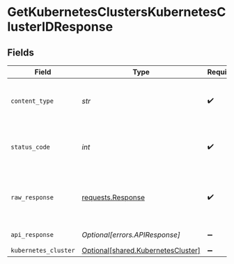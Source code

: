 # GetKubernetesClustersKubernetesClusterIDResponse


## Fields

| Field                                                                                 | Type                                                                                  | Required                                                                              | Description                                                                           |
| ------------------------------------------------------------------------------------- | ------------------------------------------------------------------------------------- | ------------------------------------------------------------------------------------- | ------------------------------------------------------------------------------------- |
| `content_type`                                                                        | *str*                                                                                 | :heavy_check_mark:                                                                    | HTTP response content type for this operation                                         |
| `status_code`                                                                         | *int*                                                                                 | :heavy_check_mark:                                                                    | HTTP response status code for this operation                                          |
| `raw_response`                                                                        | [requests.Response](https://requests.readthedocs.io/en/latest/api/#requests.Response) | :heavy_check_mark:                                                                    | Raw HTTP response; suitable for custom response parsing                               |
| `api_response`                                                                        | *Optional[errors.APIResponse]*                                                        | :heavy_minus_sign:                                                                    | unknown error                                                                         |
| `kubernetes_cluster`                                                                  | [Optional[shared.KubernetesCluster]](../../models/shared/kubernetescluster.md)        | :heavy_minus_sign:                                                                    | Success                                                                               |